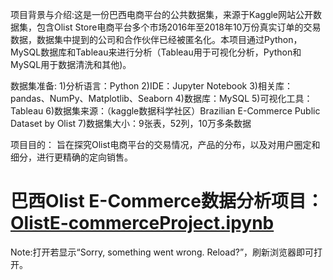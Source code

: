 项目背景与介绍:这是一份巴西电商平台的公共数据集，来源于Kaggle网站公开数据集，包含Olist Store电商平台多个市场2016年至2018年10万份真实订单的交易数据，数据集中提到的公司和合作伙伴已经被匿名化。本项目通过Python，MySQL数据库和Tableau来进行分析（Tableau用于可视化分析，Python和MySQL用于数据清洗和其他)。

数据集准备:
1)分析语言：Python
2)IDE：Jupyter Notebook
3)相关库：pandas、NumPy、Matplotlib、Seaborn
4)数据库：MySQL
5)可视化工具：Tableau
6)数据集来源：（kaggle数据科学社区）Brazilian E-Commerce Public Dataset by Olist
7)数据集大小：9张表，52列，10万多条数据

项目目的：
旨在探究Olist电商平台的交易情况，产品的分布，以及对用户圈定和细分，进行更精确的定向销售。

# 巴西Olist E-Commerce数据分析项目：[OlistE-commerceProject.ipynb](OlistE-commerceProject.ipynb)
Note:打开若显示“Sorry, something went wrong. Reload?”，刷新浏览器即可打开。

